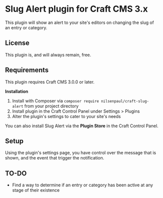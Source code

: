# Slug Alert plugin for Craft CMS 3.x

This plugin will show an alert to your site's editors on changing the slug of an entry or category.

## License

This plugin is, and will always remain, free.

## Requirements

This plugin requires Craft CMS 3.0.0 or later.

**Installation**

1. Install with Composer via `composer require nilsenpaul/craft-slug-alert` from your project directory
2. Install plugin in the Craft Control Panel under Settings > Plugins
3. Alter the plugin's settings to cater to your site's needs

You can also install Slug Alert via the **Plugin Store** in the Craft Control Panel.

## Setup
Using the plugin's settings page, you have control over the message that is shown, and the event that trigger the notification.

## TO-DO
- Find a way to determine if an entry or category has been active at any stage of their existence
